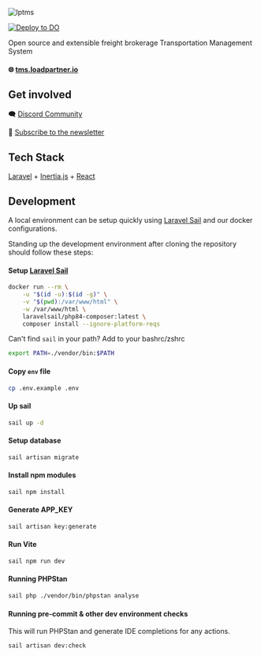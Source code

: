 ![lptms](https://github.com/user-attachments/assets/7cff521c-d128-495b-b7bd-5e555af98c0b)

[![Deploy to DO](https://www.deploytodo.com/do-btn-blue.svg)](https://cloud.digitalocean.com/apps/new?repo=https://github.com/loadpartner/tms/tree/main)

Open source and extensible freight brokerage Transportation Management System

#### 🌐 [tms.loadpartner.io](https://tms.loadpartner.io)

## Get involved
🗨️ [Discord Community](https://tms.loadpartner.io/links/discord) 

📰 [Subscribe to the newsletter](https://tms.loadpartner.io/links/newsletter)

## Tech Stack
[Laravel](http://laravel.com/) + [Inertia.js](https://inertiajs.com/) + [React](https://react.dev/)

## Development
A local environment can be setup quickly using [Laravel Sail](https://laravel.com/docs/master/sail) and our docker configurations.

Standing up the development environment after cloning the repository should follow these steps:

#### Setup [Laravel Sail](https://laravel.com/docs/11.x/sail)
``` bash
docker run --rm \
    -u "$(id -u):$(id -g)" \
    -v "$(pwd):/var/www/html" \
    -w /var/www/html \
    laravelsail/php84-composer:latest \
    composer install --ignore-platform-reqs
```

Can't find `sail` in your path? Add to your bashrc/zshrc
``` bash
export PATH=./vendor/bin:$PATH
```
  
#### Copy `env` file
``` bash
cp .env.example .env
```

#### Up sail
``` bash
sail up -d
```

#### Setup database 
``` bash
sail artisan migrate
```

#### Install npm modules
``` bash
sail npm install
```

#### Generate APP_KEY
``` bash
sail artisan key:generate
```

#### Run Vite
``` bash
sail npm run dev
```

#### Running PHPStan
``` bash
sail php ./vendor/bin/phpstan analyse
```

#### Running pre-commit & other dev environment checks
This will run PHPStan and generate IDE completions for any actions.
``` bash
sail artisan dev:check
```
